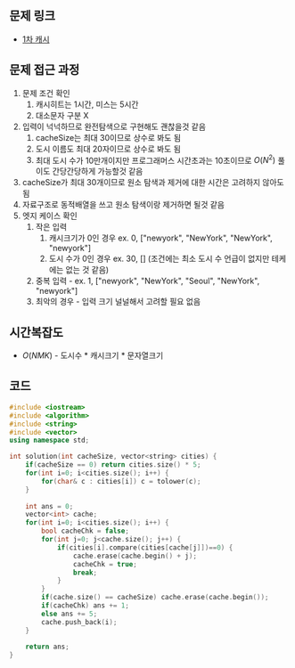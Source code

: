 ## 문제 링크
* [1차 캐시](https://school.programmers.co.kr/learn/courses/30/lessons/17680)

## 문제 접근 과정
1. 문제 조건 확인
   1. 캐시히트는 1시간, 미스는 5시간
   2. 대소문자 구분 X
2. 입력이 넉넉하므로 완전탐색으로 구현해도 괜찮을것 같음
   1. cacheSize는 최대 30이므로 상수로 봐도 됨
   2. 도시 이름도 최대 20자이므로 상수로 봐도 됨
   3. 최대 도시 수가 10만개이지만 프로그래머스 시간초과는 10초이므로 $O(N^2)$ 풀이도 간당간당하게 가능할것 같음
3. cacheSize가 최대 30개이므로 원소 탐색과 제거에 대한 시간은 고려하지 않아도 됨
4. 자료구조로 동적배열을 쓰고 원소 탐색이랑 제거하면 될것 같음
5. 엣지 케이스 확인
   1. 작은 입력 
      1. 캐시크기가 0인 경우 ex. 0, ["newyork", "NewYork", "NewYork", "newyork"]
      2. 도시 수가 0인 경우 ex. 30, [] (조건에는 최소 도시 수 언급이 없지만 테케에는 없는 것 같음)
   2. 중복 입력 - ex. 1, ["newyork", "NewYork", "Seoul", "NewYork", "newyork"]
   3. 최악의 경우 - 입력 크기 널널해서 고려할 필요 없음

## 시간복잡도
* $O(NMK)$ - 도시수 * 캐시크기 * 문자열크기

## 코드
~~~cpp
#include <iostream>
#include <algorithm>
#include <string>
#include <vector>
using namespace std;

int solution(int cacheSize, vector<string> cities) {
    if(cacheSize == 0) return cities.size() * 5;
    for(int i=0; i<cities.size(); i++) {
        for(char& c : cities[i]) c = tolower(c);
    }
    
    int ans = 0;
    vector<int> cache;
    for(int i=0; i<cities.size(); i++) {
        bool cacheChk = false;
        for(int j=0; j<cache.size(); j++) {
            if(cities[i].compare(cities[cache[j]])==0) {
                cache.erase(cache.begin() + j);
                cacheChk = true;
                break;
            }
        }
        if(cache.size() == cacheSize) cache.erase(cache.begin());
        if(cacheChk) ans += 1;
        else ans += 5;
        cache.push_back(i);
    }
    
    return ans;
}
~~~